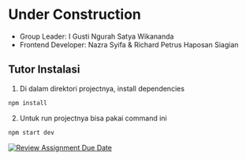 # Under Construction

- Group Leader: I Gusti Ngurah Satya Wikananda
- Frontend Developer: Nazra Syifa & Richard Petrus Haposan Siagian

## Tutor Instalasi

1. Di dalam direktori projectnya, install dependencies
```sh
npm install
```

2. Untuk run projectnya bisa pakai command ini
```sh
npm start dev
```

[![Review Assignment Due Date](https://classroom.github.com/assets/deadline-readme-button-24ddc0f5d75046c5622901739e7c5dd533143b0c8e959d652212380cedb1ea36.svg)](https://classroom.github.com/a/0wBSnje4)
